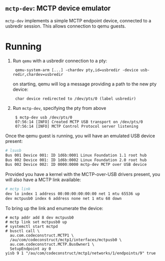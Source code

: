 `mctp-dev`: MCTP device emulator
--------------------------------

`mctp-dev` implements a simple MCTP endpoint device, connected to a usbredir
session. This allows connection to qemu guests.

# Running

1. Run `qemu` with a usbredir connection to a pty:

        qemu-system-arm [...] -chardev pty,id=usbredir -device usb-redir,chardev=usbredir

   on starting, qemu will log a message providing a path to the new pty device:

        char device redirected to /dev/pts/0 (label usbredir)

2. Run `mctp-dev`, specifying the pty from above

        $ mctp-dev usb /dev/pts/0
        07:56:14 [INFO] Created MCTP USB transport on /dev/pts/0
        07:56:14 [INFO] MCTP Control Protocol server listening

Once the qemu guest is running, you will have an emulated USB device present:

```sh
# lsusb
Bus 001 Device 001: ID 1d6b:0001 Linux Foundation 1.1 root hub
Bus 002 Device 001: ID 1d6b:0002 Linux Foundation 2.0 root hub
Bus 002 Device 002: ID 0000:0000 mctp-dev MCTP over USB device
```

Provided you have a kernel with the MCTP-over-USB drivers present, you will also
have a MCTP link available:

```sh
# mctp link
dev lo index 1 address 00:00:00:00:00:00 net 1 mtu 65536 up
dev mctpusb0 index 6 address none net 1 mtu 68 down
```

To bring up the link and enumerate the device:

```
# mctp addr add 8 dev mctpusb0
# mctp link set mctpusb0 up
# systemctl start mctpd
# busctl call \
  au.com.codeconstruct.MCTP1 \
  /au/com/codeconstruct/mctp1/interfaces/mctpusb0 \
  au.com.codeconstruct.MCTP.BusOwner1 \
  SetupEndpoint ay 0
yisb 9 1 "/au/com/codeconstruct/mctp1/networks/1/endpoints/9" true
```


